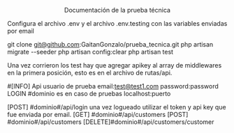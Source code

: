 <p align="center">Documentación de la prueba técnica</p>

<p>Configura el archivo .env y el archivo .env.testing con las variables enviadas por email</p>

git clone git@github.com:GaitanGonzalo/prueba_tecnica.git
php artisan migrate --seeder
php artisan config:clear
php artisan test

Una vez corrieron los test hay que agregar apikey al array de middlewares en la primera posición, esto es en el archivo de rutas/api.

#[INFO] Api
usuario de prueba
email:test@test1.com
password:password
LOGIN
#dominio es en caso de pruebas localhost:puerto

[POST] #dominio#/api/login
una vez logueado utilizar el token y api key que fue enviada por email.
[GET] #dominio#/api/customers
[POST] #dominio#/api/customers
[DELETE]#dominio#/api/customers/customer